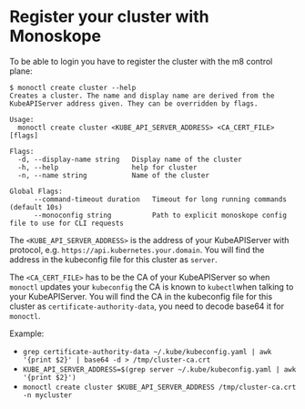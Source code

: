 # Register your cluster with Monoskope

To be able to login you have to register the cluster with the m8 control plane:

```shell
$ monoctl create cluster --help
Creates a cluster. The name and display name are derived from the KubeAPIServer address given. They can be overridden by flags.

Usage:
  monoctl create cluster <KUBE_API_SERVER_ADDRESS> <CA_CERT_FILE> [flags]

Flags:
  -d, --display-name string   Display name of the cluster
  -h, --help                  help for cluster
  -n, --name string           Name of the cluster

Global Flags:
      --command-timeout duration   Timeout for long running commands (default 10s)
      --monoconfig string          Path to explicit monoskope config file to use for CLI requests
```

The `<KUBE_API_SERVER_ADDRESS>` is the address of your KubeAPIServer with protocol, e.g.
`https://api.kubernetes.your.domain`. You will find the address in the kubeconfig file for this cluster as `server`.

The `<CA_CERT_FILE>` has to be the CA of your KubeAPIServer so when
`monoctl` updates your `kubeconfig` the CA is known to `kubectl`when talking
to your KubeAPIServer. You will find the CA in the kubeconfig file for this cluster as `certificate-authority-data`, you need to decode base64 it for `monoctl`.

Example:

* `grep certificate-authority-data ~/.kube/kubeconfig.yaml | awk '{print $2}' | base64 -d > /tmp/cluster-ca.crt`
* `KUBE_API_SERVER_ADDRESS=$(grep server ~/.kube/kubeconfig.yaml | awk '{print $2}')`
* `monoctl create cluster $KUBE_API_SERVER_ADDRESS /tmp/cluster-ca.crt -n mycluster`
